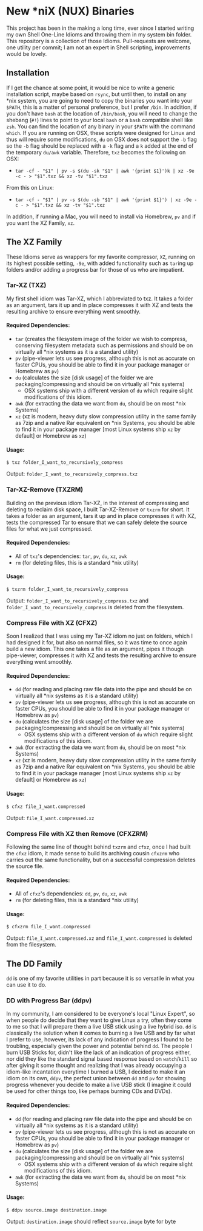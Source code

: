 # New \*niX (NUX) Binaries

This project has been in the making a long time, ever since I started writing my own Shell One-Line Idioms and throwing them in my system bin folder. This repository is a collection of those Idioms. Pull-requests are welcome, one utility per commit; I am not an expert in Shell scripting, improvements would be lovely.

## Installation
If I get the chance at some point, it would be nice to write a generic installation script, maybe based on `rsync`, but until then, to install on any \*nix system, you are going to need to copy the binaries you want into your `$PATH`, this is a matter of personal preference, but I prefer `/bin`. In addition, if you don't have `bash` at the location of `/bin/bash`, you will need to change the shebang (`#!`) lines to point to your local `bash` or a `bash` compatible shell like `zsh`. You can find the location of any binary in your `$PATH` with the command `which`. If you are running on OSX, these scripts were designed for Linux and thus will require some modifications, `du` on OSX does not support the `-b` flag so the `-b` flag should be replaced with a `-k` flag and a `k` added at the end of the temporary `du/awk` variable. Therefore, `txz` becomes the following on OSX:
  * `tar -cf - "$1" | pv -s $(du -sk "$1" | awk '{print $1}')k | xz -9e -c - > "$1".txz && xz -tv "$1".txz`

From this on Linux:
  * `tar -cf - "$1" | pv -s $(du -sb "$1" | awk '{print $1}') | xz -9e -c - > "$1".txz && xz -tv "$1".txz`

In addition, if running a Mac, you will need to install via Homebrew, `pv` and if you want the XZ Family, `xz`.

## The XZ Family
These Idioms serve as wrappers for my favorite compressor, `XZ`, running on its highest possible setting, `-9e`, with added functionality such as `tar`ing up folders and/or adding a progress bar for those of us who are impatient.

### Tar-XZ (TXZ)

My first shell idiom was Tar-XZ, which I abbreviated to txz. It takes a folder as an argument, tars it up and in place compresses it with XZ and tests the resulting archive to ensure everything went smoothly.

#### Required Dependencies:
* `tar` (creates the filesystem image of the folder we wish to compress, conserving filesystem metadata such as permissions and should be on virtually all \*nix systems as it is a standard utility)
* `pv` (pipe-viewer lets us see progress, although this is not as accurate on faster CPUs, you should be able to find it in your package manager or Homebrew as `pv`)
* `du` (calculates the size [disk usage] of the folder we are packaging/compressing and should be on virtually all \*nix systems)
  * OSX systems ship with a different version of `du` which require slight modifications of this idiom.
* `awk` (for extracting the data we want from `du`, should be on most \*nix Systems)
* `xz` (xz is modern, heavy duty slow compression utility in the same family as 7zip and a native Rar equivalent on \*nix Systems, you should be able to find it in your package manager [most Linux systems ship `xz` by default] or Homebrew as `xz`)

#### Usage:

`$ txz folder_I_want_to_recursively_compress`

Output: `folder_I_want_to_recursively_compress.txz`

### Tar-XZ-Remove (TXZRM)

Building on the previous idiom Tar-XZ, in the interest of compressing and deleting to reclaim disk space, I built Tar-XZ-Remove or `txzrm` for short. It takes a folder as an argument, tars it up and in place compresses it with XZ, tests the compressed Tar to ensure that we can safely delete the source files for what we just compressed.

#### Required Dependencies:
* All of `txz`'s dependencies: `tar`, `pv`, `du`, `xz`, `awk`
* `rm` (for deleting files, this is a standard \*nix utility)

#### Usage:

`$ txzrm folder_I_want_to_recursively_compress`

Output: `folder_I_want_to_recursively_compress.txz` and `folder_I_want_to_recursively_compress` is deleted from the filesystem.

### Compress File with XZ (CFXZ)

Soon I realized that I was using my Tar-XZ idiom no just on folders, which I had designed it for, but also on normal files, so it was time to once again build a new idiom. This one takes a file as an argument, pipes it though pipe-viewer, compresses it with XZ and tests the resulting archive to ensure everything went smoothly.

#### Required Dependencies:
* `dd` (for reading and placing raw file data into the pipe and should be on virtually all \*nix systems as it is a standard utility)
* `pv` (pipe-viewer lets us see progress, although this is not as accurate on faster CPUs, you should be able to find it in your package manager or Homebrew as `pv`)
* `du` (calculates the size [disk usage] of the folder we are packaging/compressing and should be on virtually all \*nix systems)
  * OSX systems ship with a different version of `du` which require slight modifications of this idiom.
* `awk` (for extracting the data we want from `du`, should be on most \*nix Systems)
* `xz` (xz is modern, heavy duty slow compression utility in the same family as 7zip and a native Rar equivalent on \*nix Systems, you should be able to find it in your package manager [most Linux systems ship `xz` by default] or Homebrew as `xz`)

#### Usage:

`$ cfxz file_I_want.compressed`

Output: `file_I_want.compressed.xz`

### Compress File with XZ then Remove (CFXZRM)

Following the same line of thought behind `txzrm` and `cfxz`, once I had built the `cfxz` idiom, it made sense to build its archiving cousin `cfxzrm` who carries out the same functionality, but on a successful compression deletes the source file.

#### Required Dependencies:
* All of `cfxz`'s dependencies: `dd`, `pv`, `du`, `xz`, `awk`
* `rm` (for deleting files, this is a standard \*nix utility)

#### Usage:

`$ cfxzrm file_I_want.compressed`

Output: `file_I_want.compressed.xz` and `file_I_want.compressed` is deleted from the filesystem.

## The DD Family
`dd` is one of my favorite utilities in part because it is so versatile in what you can use it to do.

### DD with Progress Bar (ddpv)
In my community, I am considered to be everyone's local "Linux Expert", so when people do decide that they want to give Linux a try, often they come to me so that I will prepare them a live USB stick using a live hybrid iso. `dd` is classically the solution when it comes to burning a live USB and by far what I prefer to use, however, its lack of any indication of progress I found to be troubling, especially given the power and potential behind `dd`. The people I burn USB Sticks for, didn't like the lack of an indication of progress either, nor did they like the standard signal based response based on `watch`/`kill` so after giving it some thought and realizing that I was already occupying a idiom-like incantation everytime I burned a USB, I decided to make it an idiom on its own, `ddpv`, the perfect union between `dd` and `pv` for showing progress whenever you decide to make a live USB stick (I imagine it could be used for other things too, like perhaps burning CDs and DVDs).

#### Required Dependencies:
* `dd` (for reading and placing raw file data into the pipe and should be on virtually all \*nix systems as it is a standard utility)
* `pv` (pipe-viewer lets us see progress, although this is not as accurate on faster CPUs, you should be able to find it in your package manager or Homebrew as `pv`)
* `du` (calculates the size [disk usage] of the folder we are packaging/compressing and should be on virtually all \*nix systems)
  * OSX systems ship with a different version of `du` which require slight modifications of this idiom.
* `awk` (for extracting the data we want from `du`, should be on most \*nix Systems)

#### Usage:

`$ ddpv source.image destination.image`

Output: `destination.image` should reflect `source.image` byte for byte
